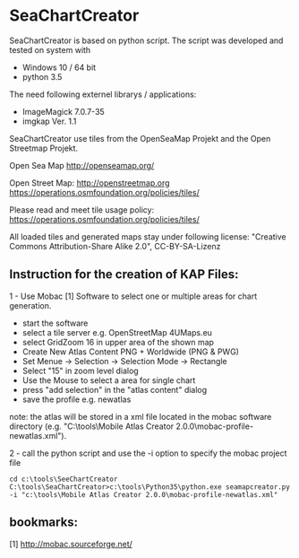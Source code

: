 # SeaChartCreator

SeaChartCreator is based on python script. The script was developed and tested on system with
- Windows 10 / 64 bit 
- python 3.5

The need following externel librarys / applications:
- ImageMagick 7.0.7-35
- imgkap Ver. 1.1

SeaChartCreator use tiles from the OpenSeaMap Projekt and the Open Streetmap Projekt.

Open Sea Map
     http://openseamap.org/

Open Street Map:
     http://openstreetmap.org
     https://operations.osmfoundation.org/policies/tiles/

Please read and meet tile usage policy: 
     https://operations.osmfoundation.org/policies/tiles/

All loaded tiles and generated maps stay under following license:
"Creative Commons Attribution-Share Alike 2.0", CC-BY-SA-Lizenz

## Instruction for the creation of KAP Files:
1 - Use Mobac [1] Software to select one or multiple areas for chart generation.
* start the software
* select a tile server e.g. OpenStreetMap 4UMaps.eu
* select GridZoom 16 in upper area of the shown map
* Create New Atlas Content PNG + Worldwide (PNG & PWG)
* Set Menue -> Selection -> Selection Mode -> Rectangle
* Select "15" in zoom level dialog
* Use the Mouse to select a area for single chart
* press "add selection" in the "atlas content" dialog
* save the profile e.g. newatlas 
   
note: the atlas will be stored in a xml file located in the mobac software directory (e.g. "C:\tools\Mobile Atlas Creator 2.0.0\mobac-profile-newatlas.xml"). 
    
2 - call the python script and use the -i option to specify the mobac project file
```
cd c:\tools\SeeChartCreator
C:\tools\SeaChartCreator>c:\tools\Python35\python.exe seamapcreator.py -i "c:\tools\Mobile Atlas Creator 2.0.0\mobac-profile-newatlas.xml"
```

## bookmarks:
[1] http://mobac.sourceforge.net/

